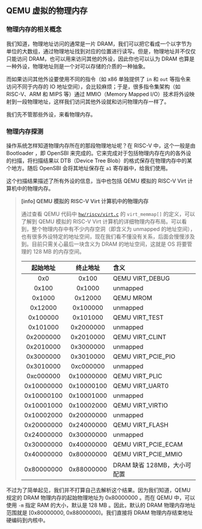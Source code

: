 ## QEMU 虚拟的物理内存

### 物理内存的相关概念

我们知道，物理地址访问的通常是一片 DRAM，我们可以把它看成一个以字节为单位的大数组，通过物理地址找到对应的位置进行读写。但是，物理地址并不仅仅只能访问 DRAM，也可以用来访问其他的外设，因此你也可以认为 DRAM 也算是一种外设，物理地址则是一个对可以存储的介质的一种抽象。

而如果访问其他外设要使用不同的指令（如 x86 单独提供了 `in` 和 `out` 等指令来访问不同于内存的 IO 地址空间），会比较麻烦；于是，很多指令集架构（如 RISC-V、ARM 和 MIPS 等）通过 MMIO（Memory Mapped I/O）技术将外设映射到一段物理地址，这样我们访问其他外设就和访问物理内存一样了。

我们先不管那些外设，来看物理内存。

### 物理内存探测

操作系统怎样知道物理内存所在的那段物理地址呢？在 RISC-V 中，这个一般是由 Bootloader ，即 OpenSBI 来完成的。它来完成对于包括物理内存在内的各外设的扫描，将扫描结果以 DTB（Device Tree Blob）的格式保存在物理内存中的某个地方。随后 OpenSBI 会将其地址保存在 `a1` 寄存器中，给我们使用。

这个扫描结果描述了所有外设的信息，当中也包括 QEMU 模拟的 RISC-V Virt 计算机中的物理内存。

> **[info] QEMU 模拟的 RISC-V Virt 计算机中的物理内存**
>
> 通过查看 QEMU 代码中 [`hw/riscv/virt.c`](https://github.com/qemu/qemu/blob/master/hw/riscv/virt.c) 的 `virt_memmap[]` 的定义，可以了解到 QEMU 模拟的 RISC-V Virt 计算机的详细物理内存布局。可以看到，整个物理内存中有不少内存空洞（即含义为 unmapped 的地址空间），也有很多外设特定的地址空间，现在我们看不懂没有关系，后面会慢慢涉及到。目前只需关心最后一块含义为 DRAM 的地址空间，这就是 OS 将要管理的 128 MB 的内存空间。
>
> | 起始地址    | 终止地址     | 含义                                                  |
> | :--------: | :--------: | :---------------------------------------------------- |
> | 0x0        | 0x100      | QEMU VIRT_DEBUG                                       |
> | 0x100      | 0x1000     | unmapped                                              |
> | 0x1000     | 0x12000    | QEMU MROM                                             |
> | 0x12000    | 0x100000   | unmapped                                              |
> | 0x100000   | 0x101000   | QEMU VIRT_TEST                                        |
> | 0x101000   | 0x2000000  | unmapped                                              |
> | 0x2000000  | 0x2010000  | QEMU VIRT_CLINT                                       |
> | 0x2010000  | 0x3000000  | unmapped                                              |
> | 0x3000000  | 0x3010000  | QEMU VIRT_PCIE_PIO                                    |
> | 0x3010000  | 0xc000000  | unmapped                                              |
> | 0xc000000  | 0x10000000 | QEMU VIRT_PLIC                                        |
> | 0x10000000 | 0x10000100 | QEMU VIRT_UART0                                       |
> | 0x10000100 | 0x10001000 | unmapped                                              |
> | 0x10001000 | 0x10002000 | QEMU VIRT_VIRTIO                                      |
> | 0x10002000 | 0x20000000 | unmapped                                              |
> | 0x20000000 | 0x24000000 | QEMU VIRT_FLASH                                       |
> | 0x24000000 | 0x30000000 | unmapped                                              |
> | 0x30000000 | 0x40000000 | QEMU VIRT_PCIE_ECAM                                   |
> | 0x40000000 | 0x80000000 | QEMU VIRT_PCIE_MMIO                                   |
> | 0x80000000 | 0x88000000 | DRAM 缺省 128MB，大小可配置                              |

不过为了简单起见，我们并不打算自己去解析这个结果。因为我们知道，QEMU 规定的 DRAM 物理内存的起始物理地址为 0x80000000 。而在 QEMU 中，可以使用 `-m` 指定 RAM 的大小，默认是 128 MB 。因此，默认的 DRAM 物理内存地址范围就是 [0x80000000, 0x88000000)。我们直接将 DRAM 物理内存结束地址硬编码到内核中。